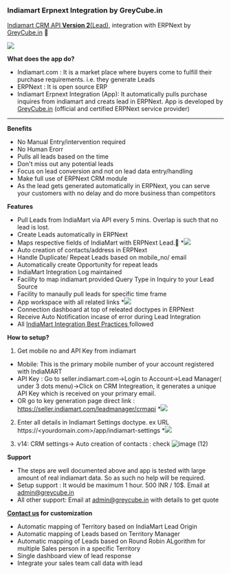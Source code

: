 ### Indiamart Erpnext Integration by GreyCube.in

[Indiamart CRM API **Version 2**(Lead)](https://help.indiamart.com/knowledge-base/lms-crm-integration-v2/), integration with ERPNext by [GreyCube.in](https://greycube.in/) 🚀️

![](https://greycube.in/files/indiamart_greycube.png)

**What does the app do?**

* Indiamart.com : It is a market place where buyers come to fulfill their purchase requirements. i.e. they generate Leads
* ERPNext : It is open source ERP
* Indiamart Erpnext Integration (App): It automatically pulls purchase inquires from indiamart and creats lead in ERPNext. App is developed by [GreyCube.in](https://greycube.in/) (official and certified ERPNext service provider)

---

**Benefits**

* No Manual Entry/intervention required
* No Human Erorr
* Pulls all leads based on the time
* Don't miss out any potential leads
* Focus on lead conversion and not on lead data entry/handling
* Make full use of ERPNext CRM module
* As the lead gets generated automatically in ERPNext, you can serve your customers with no delay and do more business than competitors

**Features**

* Pull Leads from IndiaMart via API every 5 mins. Overlap is such that no lead is lost.
* Create Leads automatically in ERPNext
* Maps respective fields of IndiaMart with ERPNext Lead.👀️
  *![](https://greycube.in/files/lead_data_captured_erpnext_greycube.png)
* Auto creation of contacts/address in ERPNext
* Handle Duplicate/ Repeat Leads based on mobile_no/ email
* Automatically create Opportunity for repeat leads
* IndiaMart Integration Log maintained
* Facility to map indiamart provided Query Type in Inquiry to your Lead Source
* Facility to manaully pull leads for specific time frame
* App workspace with all related links
  *![](https://greycube.in/files/indiamart_workspace_erpnext_greycube.png)
* Connection dashboard at top of releated doctypes in ERPNext
* Receive Auto Notification incase of error during Lead Integration
* All [IndiaMart Integration Best Practices ](https://help.indiamart.com/knowledge-base/lms-crm-integration-v2/)followed

**How to setup?**

1. Get mobile no and API Key from indiamart

* Mobile: This is the primary mobile number of your account registered with IndiaMART
* API Key : Go to seller.indiamart.com->Login to Account->Lead Manager( under 3 dots menu)->Click on CRM Integreation, it generates a unique API Key which is received on your primary email.
* OR  go to key generation page direct link : https://seller.indiamart.com/leadmanager/crmapi
  *![](https://greycube.in/files/indiamart_api_crm_key.png)

2. Enter all details in Indiamart Settings doctype. ex URL https://<yourdomain.com>/app/indiamart-settings
   *![](https://greycube.in/files/erpnext_indiamart_settings_greycube.png)
   
3. v14: CRM settings-> Auto creation of contacts : check
![image (12)](https://user-images.githubusercontent.com/29812965/233940505-6bb36efc-899a-4121-a92d-25cfec34425c.png)

**Support**

* The steps are well documented above and app is tested with large amount of real indiamart data. So as such no help will be required.
* Setup support : It would be maximum 1 hour. 500 INR / 10$. Email at <admin@greycube.in>
* All other support: Email at <admin@greycube.in> with details to get quote

**[Contact us](https://greycube.in/contact) for customization**

* Automatic mapping of Territory based on IndiaMart Lead Origin
* Automatic mapping of Leads based on Territory Manager
* Automatic mapping of Leads based on Round Robin ALgorithm for multiple Sales person in a specific Territory
* Single dashboard view of lead response
* Integrate your sales team call data with lead
